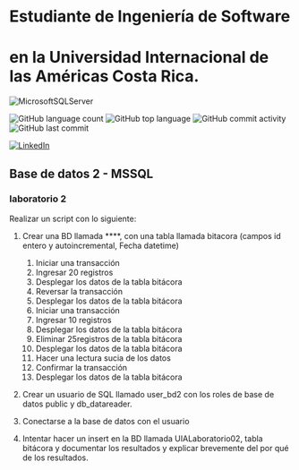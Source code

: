 # Estudiante de Ingeniería de Software

# en la Universidad Internacional de las Américas Costa Rica.

<!--START_SECTION:badges-->

![MicrosoftSQLServer](https://img.shields.io/badge/Microsoft%20SQL%20Server-CC2927?style=for-the-badge&logo=microsoft%20sql%20server&logoColor=white)

![GitHub language count](https://img.shields.io/github/languages/count/bash20cu/Universidad?style=for-the-badge)
![GitHub top language](https://img.shields.io/github/languages/top/bash20cu/Universidad?style=for-the-badge)
![GitHub commit activity](https://img.shields.io/github/commit-activity/m/bash20cu/Universidad?style=for-the-badge)
![GitHub last commit](https://img.shields.io/github/last-commit/bash20cu/Universidad?style=for-the-badge)

[![LinkedIn](https://img.shields.io/badge/linkedin-%230077B5.svg?style=for-the-badge&logo=linkedin&logoColor=white)](https://www.linkedin.com/in/miguel1990/)

<!--END_SECTION:badges-->

## Base de datos 2 - MSSQL

### laboratorio 2

Realizar un script con lo siguiente:

1. Crear una BD llamada \*\*\*\*, con una tabla llamada bitacora (campos id
   entero y autoincremental, Fecha datetime)

   1. Iniciar una transacción
   2. Ingresar 20 registros
   3. Desplegar los datos de la tabla bitácora
   4. Reversar la transacción
   5. Desplegar los datos de la tabla bitácora
   6. Iniciar una transacción
   7. Ingresar 10 registros
   8. Desplegar los datos de la tabla bitácora
   9. Eliminar 25registros de la tabla bitácora
   10. Desplegar los datos de la tabla bitácora
   11. Hacer una lectura sucia de los datos
   12. Confirmar la transacción
   13. Desplegar los datos de la tabla bitácora

2. Crear un usuario de SQL llamado user_bd2 con los roles de base de datos public y
   db_datareader.

3. Conectarse a la base de datos con el usuario
4. Intentar hacer un insert en la BD llamada UIALaboratorio02, tabla bitácora y
   documentar los resultados y explicar brevemente del por qué de los resultados.

